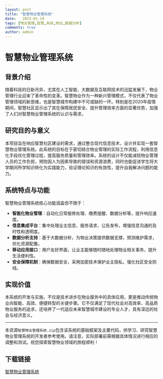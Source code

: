 ```yaml
---
layout: post
title: "智慧物业管理系统"
date:   2023-01-19
tags: [物业管理,智慧,系统,物业,数据分析]
comments: true
author: admin
---
```

# 智慧物业管理系统

## 背景介绍
随着科技的日新月异，尤其在人工智能、大数据及互联网技术的迅猛发展下，物业管理行业迎来了革命性的变革。智慧物业作为一种新兴管理模式，不仅代表了物业管理领域的新思维，也是智慧城市构建中不可或缺的一环。特别是在2020年疫情期间，智慧社区显示出了其在保障居民安全、提升管理效率方面的显著优势，加强了人们对智慧物业管理系统的认识与需求。

## 研究目的与意义
本项目旨在响应智慧社区建设的需求，通过整合现代信息技术，设计并实现一套智慧物业管理系统。此系统的目标在于密切结合物业管理的实际工作流程，利用信息化手段优化管理过程，提高服务质量和管理效率。系统的设计不仅能减轻物业管理人员的工作负担，预防因人为因素导致的错误和资源浪费，同时也能促进学生将大学期间所学知识转化为实践能力，验证理论知识的有效性，提升自我解决问题的能力。

## 系统特点与功能
智慧物业管理系统核心功能涵盖但不限于：
- **智能化物业管理**：自动化日常报修处理、缴费提醒、数据分析等，提升响应速度。
- **信息集成平台**：集中处理业主信息、服务请求、公告发布，增强信息沟通的及时性和透明度。
- **数据分析支持**：基于大数据分析，为物业决策提供数据支撑，预测维护需求，优化资源配置。
- **移动应用接口**：用户友好界面，让业主能够随时随地处理物业相关事务，提升生活便利性。
- **安全保障机制**：确保数据安全，采用加密技术保护业主隐私，强化社区安全防线。

## 实现价值
本系统的开发与实施，不仅是技术进步在物业服务中的具体应用，更是推动传统物业向智能、高效、便捷转型的关键步骤。它不仅满足了现代社会对高效率、高品质物业服务的追求，还培养了一代适应未来智慧城市建设的专业人才，具有深远的社会与经济意义。

---

本资源`智慧物业管理系统.zip`包含该系统的基础框架及主要代码，供学习、研究智慧物业管理系统的开发者参考使用。请注意，实际部署前需根据具体情况进行相应的调整和测试。祝您探索智慧物业领域的旅程顺利！

## 下载链接

[智慧物业管理系统](https://pan.quark.cn/s/fed8163129dc)